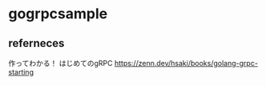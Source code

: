 gogrpcsample
===============

referneces
----------
作ってわかる！ はじめてのgRPC
https://zenn.dev/hsaki/books/golang-grpc-starting
